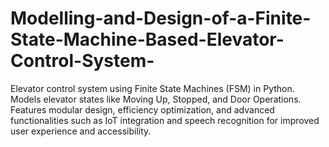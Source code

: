 # Modelling-and-Design-of-a-Finite-State-Machine-Based-Elevator-Control-System-
Elevator control system using Finite State Machines (FSM) in Python. Models elevator states like Moving Up, Stopped, and Door Operations. Features modular design, efficiency optimization, and advanced functionalities such as IoT integration and speech recognition for improved user experience and accessibility.
